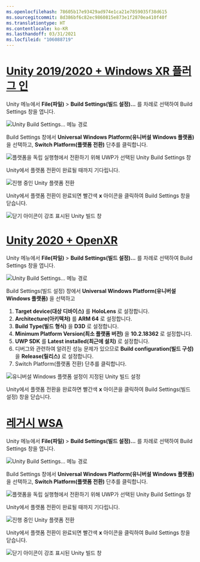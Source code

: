 ```yaml
---
ms.openlocfilehash: 78605b17e93429ad974e1ca21e7859035f38d615
ms.sourcegitcommit: 8d386bf6c82ec9860815e873e1f2870ea410f40f
ms.translationtype: HT
ms.contentlocale: ko-KR
ms.lasthandoff: 03/31/2021
ms.locfileid: "106088719"
---
```

# <a name="unity-20192020--windows-xr-plugin"></a>[Unity 2019/2020 + Windows XR 플러그 인](#tab/winxr)

Unity 메뉴에서 **File(파일)**  > **Build Settings(빌드 설정)...** 를 차례로 선택하여 Build Settings 창을 엽니다.

![Unity Build Settings... 메뉴 경로](../images/mr-learning-base/base-02-section2-step1-1.png)

Build Settings 창에서 **Universal Windows Platform(유니버설 Windows 플랫폼)** 을 선택하고, **Switch Platform(플랫폼 전환)** 단추를 클릭합니다.

![플랫폼을 독립 실행형에서 전환하기 위해 UWP가 선택된 Unity Build Settings 창](../images/mr-learning-base/base-02-section2-step1-2.png)

Unity에서 플랫폼 전환이 완료될 때까지 기다립니다.

![진행 중인 Unity 플랫폼 전환](../images/mr-learning-base/base-02-section2-step1-3.png)

Unity에서 플랫폼 전환이 완료되면 빨간색 **x** 아이콘을 클릭하여 Build Settings 창을 닫습니다.

![닫기 아이콘이 강조 표시된 Unity 빌드 창](../images/mr-learning-base/base-02-section2-step1-4.png)

# <a name="unity-2020--openxr"></a>[Unity 2020 + OpenXR](#tab/openxr)

Unity 메뉴에서 **File(파일)**  > **Build Settings(빌드 설정)...** 를 차례로 선택하여 Build Settings 창을 엽니다.

![Unity Build Settings... 메뉴 경로](../images/mr-learning-base/base-02-section2-step1-1.png)

Build Settings(빌드 설정) 창에서 **Universal Windows Platform(유니버설 Windows 플랫폼)** 을 선택하고
1.  **Target device(대상 디바이스)** 를 **HoloLens** 로 설정합니다.
2.  **Architecture(아키텍처)** 를 **ARM 64** 로 설정합니다.
3.  **Build Type(빌드 형식)** 을 **D3D** 로 설정합니다.
4.  **Minimum Platform Version(최소 플랫폼 버전)** 을 **10.2.18362** 로 설정합니다.
5.  **UWP SDK** 를 **Latest installed(최근에 설치)** 로 설정합니다.
6.  디버그와 관련하여 알려진 성능 문제가 있으므로 **Build configuration(빌드 구성)** 을 **Release(릴리스)** 로 설정합니다.
7.  Switch Platform(플랫폼 전환) 단추를 클릭합니다.


![유니버설 Windows 플랫폼 설정이 지정된 Unity 빌드 설정](../images/mr-learning-base/base-02-section2-step1-2-openxr.png)

Unity에서 플랫폼 전환을 완료하면 빨간색 **x** 아이콘을 클릭하여 Build Settings(빌드 설정) 창을 닫습니다.

# <a name="legacy-wsa"></a>[레거시 WSA](#tab/wsa)

Unity 메뉴에서 **File(파일)**  > **Build Settings(빌드 설정)...** 를 차례로 선택하여 Build Settings 창을 엽니다.

![Unity Build Settings... 메뉴 경로](../images/mr-learning-base/base-02-section2-step1-1.png)

Build Settings 창에서 **Universal Windows Platform(유니버설 Windows 플랫폼)** 을 선택하고, **Switch Platform(플랫폼 전환)** 단추를 클릭합니다.

![플랫폼을 독립 실행형에서 전환하기 위해 UWP가 선택된 Unity Build Settings 창](../images/mr-learning-base/base-02-section2-step1-2.png)

Unity에서 플랫폼 전환이 완료될 때까지 기다립니다.

![진행 중인 Unity 플랫폼 전환](../images/mr-learning-base/base-02-section2-step1-3.png)

Unity에서 플랫폼 전환이 완료되면 빨간색 **x** 아이콘을 클릭하여 Build Settings 창을 닫습니다.

![닫기 아이콘이 강조 표시된 Unity 빌드 창](../images/mr-learning-base/base-02-section2-step1-4.png)